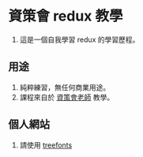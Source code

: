 
# 資策會 redux 教學
1. 這是一個自我學習 redux 的學習歷程。

## 用途
1. 純粹練習，無任何商業用途。
2. 課程來自於 [資策會老師](https://github.com/eyesofkids) 教學。 

## 個人網站
1. 請使用 [treefonts](https://treefonts.com/ "個人網站")

